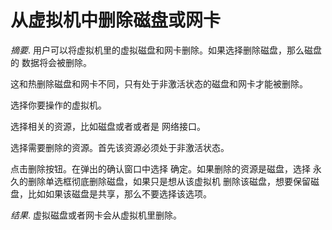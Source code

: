 # 从虚拟机中删除磁盘或网卡

*摘要*.
用户可以将虚拟机里的虚拟磁盘和网卡删除。如果选择删除磁盘，那么磁盘的
数据将会被删除。

这和热删除磁盘和网卡不同，只有处于非激活状态的磁盘和网卡才能被删除。

选择你要操作的虚拟机。

选择相关的资源，比如磁盘或者或者是 网络接口。

选择需要删除的资源。首先该资源必须处于非激活状态。

点击删除按钮。在弹出的确认窗口中选择 确定。如果删除的资源是磁盘，选择
永久的删除单选框彻底删除磁盘，如果只是想从该虚拟机
删除该磁盘，想要保留磁盘，比如如果该磁盘是共享，那么不要选择该选项。

*结果*.
虚拟磁盘或者网卡会从虚拟机里删除。

